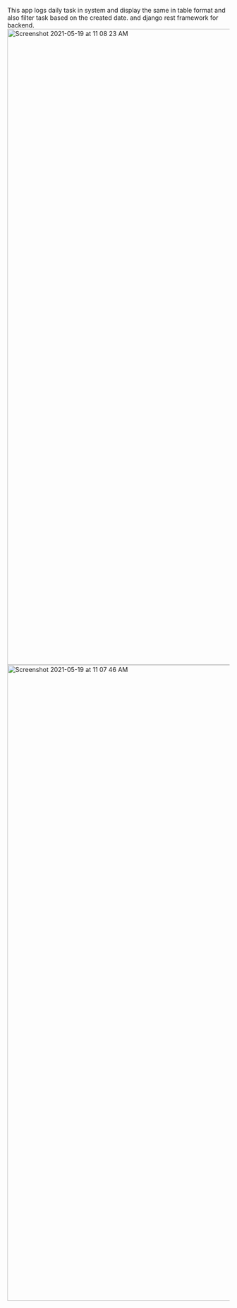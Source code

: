 This app logs daily task in system and display the same in table format and also filter task based on the created date. and django rest framework for backend.
<img width="1440" alt="Screenshot 2021-05-19 at 11 08 23 AM" src="https://user-images.githubusercontent.com/46523500/118793846-9cd9a500-b8b6-11eb-8d90-ee1118b9befe.png">
<img width="1440" alt="Screenshot 2021-05-19 at 11 07 46 AM" src="https://user-images.githubusercontent.com/46523500/118793875-a531e000-b8b6-11eb-84f0-c4f5a45d14fe.png">
 

